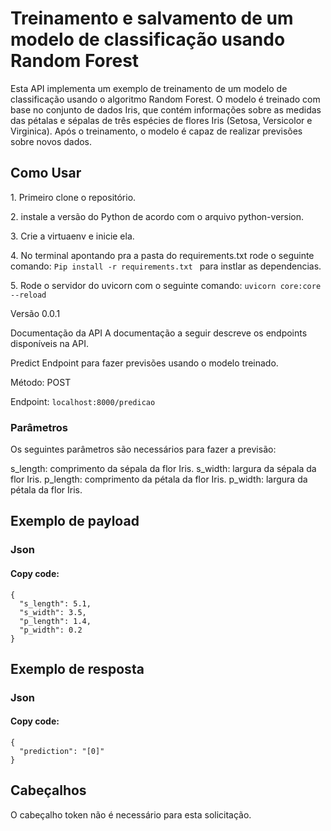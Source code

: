 
<h1>Treinamento e salvamento de um modelo de classificação usando Random Forest</h1>

Esta API implementa um exemplo de treinamento de um modelo de classificação usando o algoritmo Random Forest. O modelo é treinado com base no conjunto de dados Iris, que contém informações sobre as medidas das pétalas e sépalas de três espécies de flores Iris (Setosa, Versicolor e Virginica). Após o treinamento, o modelo é capaz de realizar previsões sobre novos dados.
<p>
 
<h2> Como Usar</h2>
<p>
1. Primeiro clone o repositório.
<p>
2.  instale a versão do Python de acordo com o arquivo python-version.
<p>
3. Crie a virtuaenv e inicie ela.
<p>
4. No terminal apontando pra a pasta do requirements.txt rode o seguinte comando: <code>Pip install -r requirements.txt </code> para instlar as dependencias.
<p>
5. Rode o servidor do uvicorn com o seguinte comando: <code>uvicorn core:core --reload</code>

Versão
0.0.1

Documentação da API
A documentação a seguir descreve os endpoints disponíveis na API.

Predict
Endpoint para fazer previsões usando o modelo treinado.

Método: POST

Endpoint: ``localhost:8000/predicao``

<h3>Parâmetros</h3>
Os seguintes parâmetros são necessários para fazer a previsão:

s_length: comprimento da sépala da flor Iris.
s_width: largura da sépala da flor Iris.
p_length: comprimento da pétala da flor Iris.
p_width: largura da pétala da flor Iris.
## Exemplo de payload
<h3> Json</h3>
<h4>Copy code:</h4><code>{
  "s_length": 5.1,
  "s_width": 3.5,
  "p_length": 1.4,
  "p_width": 0.2
}</code>

## Exemplo de resposta
<h3>Json</h3>
<h4>Copy code:</h4> <code>{
  "prediction": "[0]"
}</code>

<h2>Cabeçalhos</h3>
O cabeçalho token não é necessário para esta solicitação.
